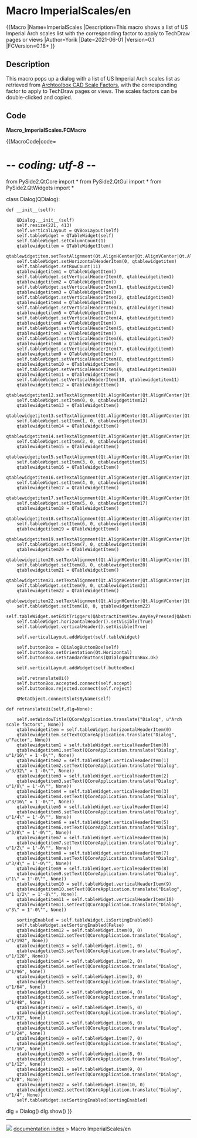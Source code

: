 # Macro ImperialScales/en
{{Macro
|Name=ImperialScales
|Description=This macro shows a list of US Imperial Arch scales list with the corresponding factor to apply to TechDraw pages or views
|Author=Yorik
|Date=2021-06-01
|Version=0.1
|FCVersion=0.18+
}}

## Description

This macro pops up a dialog with a list of US Imperial Arch scales list as retrieved from [Archtoolbox CAD Scale Factors](https://www.archtoolbox.com/representation/cad/scalefactor.html), with the corresponding factor to apply to TechDraw pages or views. The scales factors can be double-clicked and copied.

## Code

**Macro\_ImperialScales.FCMacro**


{{MacroCode|code=
<nowiki>
# -*- coding: utf-8 -*-

from PySide2.QtCore import *
from PySide2.QtGui import *
from PySide2.QtWidgets import *

class Dialog(QDialog):

    def __init__(self):

        QDialog.__init__(self)
        self.resize(221, 413)
        self.verticalLayout = QVBoxLayout(self)
        self.tableWidget = QTableWidget(self)
        self.tableWidget.setColumnCount(1)
        qtablewidgetitem = QTableWidgetItem()
        qtablewidgetitem.setTextAlignment(Qt.AlignHCenter|Qt.AlignVCenter|Qt.AlignCenter)
        self.tableWidget.setHorizontalHeaderItem(0, qtablewidgetitem)
        self.tableWidget.setRowCount(11)
        qtablewidgetitem1 = QTableWidgetItem()
        self.tableWidget.setVerticalHeaderItem(0, qtablewidgetitem1)
        qtablewidgetitem2 = QTableWidgetItem()
        self.tableWidget.setVerticalHeaderItem(1, qtablewidgetitem2)
        qtablewidgetitem3 = QTableWidgetItem()
        self.tableWidget.setVerticalHeaderItem(2, qtablewidgetitem3)
        qtablewidgetitem4 = QTableWidgetItem()
        self.tableWidget.setVerticalHeaderItem(3, qtablewidgetitem4)
        qtablewidgetitem5 = QTableWidgetItem()
        self.tableWidget.setVerticalHeaderItem(4, qtablewidgetitem5)
        qtablewidgetitem6 = QTableWidgetItem()
        self.tableWidget.setVerticalHeaderItem(5, qtablewidgetitem6)
        qtablewidgetitem7 = QTableWidgetItem()
        self.tableWidget.setVerticalHeaderItem(6, qtablewidgetitem7)
        qtablewidgetitem8 = QTableWidgetItem()
        self.tableWidget.setVerticalHeaderItem(7, qtablewidgetitem8)
        qtablewidgetitem9 = QTableWidgetItem()
        self.tableWidget.setVerticalHeaderItem(8, qtablewidgetitem9)
        qtablewidgetitem10 = QTableWidgetItem()
        self.tableWidget.setVerticalHeaderItem(9, qtablewidgetitem10)
        qtablewidgetitem11 = QTableWidgetItem()
        self.tableWidget.setVerticalHeaderItem(10, qtablewidgetitem11)
        qtablewidgetitem12 = QTableWidgetItem()
        qtablewidgetitem12.setTextAlignment(Qt.AlignHCenter|Qt.AlignVCenter|Qt.AlignCenter)
        self.tableWidget.setItem(0, 0, qtablewidgetitem12)
        qtablewidgetitem13 = QTableWidgetItem()
        qtablewidgetitem13.setTextAlignment(Qt.AlignHCenter|Qt.AlignVCenter|Qt.AlignCenter)
        self.tableWidget.setItem(1, 0, qtablewidgetitem13)
        qtablewidgetitem14 = QTableWidgetItem()
        qtablewidgetitem14.setTextAlignment(Qt.AlignHCenter|Qt.AlignVCenter|Qt.AlignCenter)
        self.tableWidget.setItem(2, 0, qtablewidgetitem14)
        qtablewidgetitem15 = QTableWidgetItem()
        qtablewidgetitem15.setTextAlignment(Qt.AlignHCenter|Qt.AlignVCenter|Qt.AlignCenter)
        self.tableWidget.setItem(3, 0, qtablewidgetitem15)
        qtablewidgetitem16 = QTableWidgetItem()
        qtablewidgetitem16.setTextAlignment(Qt.AlignHCenter|Qt.AlignVCenter|Qt.AlignCenter)
        self.tableWidget.setItem(4, 0, qtablewidgetitem16)
        qtablewidgetitem17 = QTableWidgetItem()
        qtablewidgetitem17.setTextAlignment(Qt.AlignHCenter|Qt.AlignVCenter|Qt.AlignCenter)
        self.tableWidget.setItem(5, 0, qtablewidgetitem17)
        qtablewidgetitem18 = QTableWidgetItem()
        qtablewidgetitem18.setTextAlignment(Qt.AlignHCenter|Qt.AlignVCenter|Qt.AlignCenter)
        self.tableWidget.setItem(6, 0, qtablewidgetitem18)
        qtablewidgetitem19 = QTableWidgetItem()
        qtablewidgetitem19.setTextAlignment(Qt.AlignHCenter|Qt.AlignVCenter|Qt.AlignCenter)
        self.tableWidget.setItem(7, 0, qtablewidgetitem19)
        qtablewidgetitem20 = QTableWidgetItem()
        qtablewidgetitem20.setTextAlignment(Qt.AlignHCenter|Qt.AlignVCenter|Qt.AlignCenter)
        self.tableWidget.setItem(8, 0, qtablewidgetitem20)
        qtablewidgetitem21 = QTableWidgetItem()
        qtablewidgetitem21.setTextAlignment(Qt.AlignHCenter|Qt.AlignVCenter|Qt.AlignCenter)
        self.tableWidget.setItem(9, 0, qtablewidgetitem21)
        qtablewidgetitem22 = QTableWidgetItem()
        qtablewidgetitem22.setTextAlignment(Qt.AlignHCenter|Qt.AlignVCenter|Qt.AlignCenter)
        self.tableWidget.setItem(10, 0, qtablewidgetitem22)
        self.tableWidget.setEditTriggers(QAbstractItemView.AnyKeyPressed|QAbstractItemView.DoubleClicked|QAbstractItemView.EditKeyPressed)
        self.tableWidget.horizontalHeader().setVisible(True)
        self.tableWidget.verticalHeader().setVisible(True)

        self.verticalLayout.addWidget(self.tableWidget)

        self.buttonBox = QDialogButtonBox(self)
        self.buttonBox.setOrientation(Qt.Horizontal)
        self.buttonBox.setStandardButtons(QDialogButtonBox.Ok)

        self.verticalLayout.addWidget(self.buttonBox)

        self.retranslateUi()
        self.buttonBox.accepted.connect(self.accept)
        self.buttonBox.rejected.connect(self.reject)

        QMetaObject.connectSlotsByName(self)

    def retranslateUi(self,dlg=None):

        self.setWindowTitle(QCoreApplication.translate("Dialog", u"Arch scale factors", None))
        qtablewidgetitem = self.tableWidget.horizontalHeaderItem(0)
        qtablewidgetitem.setText(QCoreApplication.translate("Dialog", u"Factor", None))
        qtablewidgetitem1 = self.tableWidget.verticalHeaderItem(0)
        qtablewidgetitem1.setText(QCoreApplication.translate("Dialog", u"1/16\" = 1'-0\"", None))
        qtablewidgetitem2 = self.tableWidget.verticalHeaderItem(1)
        qtablewidgetitem2.setText(QCoreApplication.translate("Dialog", u"3/32\" = 1'-0\"", None))
        qtablewidgetitem3 = self.tableWidget.verticalHeaderItem(2)
        qtablewidgetitem3.setText(QCoreApplication.translate("Dialog", u"1/8\" = 1'-0\"", None))
        qtablewidgetitem4 = self.tableWidget.verticalHeaderItem(3)
        qtablewidgetitem4.setText(QCoreApplication.translate("Dialog", u"3/16\" = 1'-0\"", None))
        qtablewidgetitem5 = self.tableWidget.verticalHeaderItem(4)
        qtablewidgetitem5.setText(QCoreApplication.translate("Dialog", u"1/4\" = 1'-0\"", None))
        qtablewidgetitem6 = self.tableWidget.verticalHeaderItem(5)
        qtablewidgetitem6.setText(QCoreApplication.translate("Dialog", u"3/8\" = 1'-0\"", None))
        qtablewidgetitem7 = self.tableWidget.verticalHeaderItem(6)
        qtablewidgetitem7.setText(QCoreApplication.translate("Dialog", u"1/2\" = 1'-0\"", None))
        qtablewidgetitem8 = self.tableWidget.verticalHeaderItem(7)
        qtablewidgetitem8.setText(QCoreApplication.translate("Dialog", u"3/4\" = 1'-0\"", None))
        qtablewidgetitem9 = self.tableWidget.verticalHeaderItem(8)
        qtablewidgetitem9.setText(QCoreApplication.translate("Dialog", u"1\" = 1'-0\"", None))
        qtablewidgetitem10 = self.tableWidget.verticalHeaderItem(9)
        qtablewidgetitem10.setText(QCoreApplication.translate("Dialog", u"1 1/2\" = 1'-0\"", None))
        qtablewidgetitem11 = self.tableWidget.verticalHeaderItem(10)
        qtablewidgetitem11.setText(QCoreApplication.translate("Dialog", u"3\" = 1'-0\"", None))

        sortingEnabled = self.tableWidget.isSortingEnabled()
        self.tableWidget.setSortingEnabled(False)
        qtablewidgetitem12 = self.tableWidget.item(0, 0)
        qtablewidgetitem12.setText(QCoreApplication.translate("Dialog", u"1/192", None))
        qtablewidgetitem13 = self.tableWidget.item(1, 0)
        qtablewidgetitem13.setText(QCoreApplication.translate("Dialog", u"1/128", None))
        qtablewidgetitem14 = self.tableWidget.item(2, 0)
        qtablewidgetitem14.setText(QCoreApplication.translate("Dialog", u"1/96", None))
        qtablewidgetitem15 = self.tableWidget.item(3, 0)
        qtablewidgetitem15.setText(QCoreApplication.translate("Dialog", u"1/64", None))
        qtablewidgetitem16 = self.tableWidget.item(4, 0)
        qtablewidgetitem16.setText(QCoreApplication.translate("Dialog", u"1/48", None))
        qtablewidgetitem17 = self.tableWidget.item(5, 0)
        qtablewidgetitem17.setText(QCoreApplication.translate("Dialog", u"1/32", None))
        qtablewidgetitem18 = self.tableWidget.item(6, 0)
        qtablewidgetitem18.setText(QCoreApplication.translate("Dialog", u"1/24", None))
        qtablewidgetitem19 = self.tableWidget.item(7, 0)
        qtablewidgetitem19.setText(QCoreApplication.translate("Dialog", u"1/16", None))
        qtablewidgetitem20 = self.tableWidget.item(8, 0)
        qtablewidgetitem20.setText(QCoreApplication.translate("Dialog", u"1/12", None))
        qtablewidgetitem21 = self.tableWidget.item(9, 0)
        qtablewidgetitem21.setText(QCoreApplication.translate("Dialog", u"1/8", None))
        qtablewidgetitem22 = self.tableWidget.item(10, 0)
        qtablewidgetitem22.setText(QCoreApplication.translate("Dialog", u"1/4", None))
        self.tableWidget.setSortingEnabled(sortingEnabled)

dlg = Dialog()
dlg.show()
</nowiki>
}}



---
![](images/Right_arrow.png) [documentation index](../README.md) > Macro ImperialScales/en
